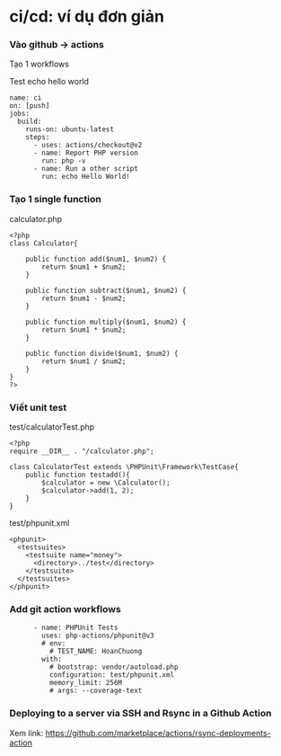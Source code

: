 # ci/cd: ví dụ đơn giản

### Vào github -> actions
Tạo 1 workflows

Test echo hello world
```
name: ci
on: [push]
jobs:
  build:
    runs-on: ubuntu-latest
    steps:
      - uses: actions/checkout@v2
      - name: Report PHP version
        run: php -v
      - name: Run a other script
        run: echo Hello World!
```

### Tạo 1 single function
calculator.php
```
<?php
class Calculator{
    
    public function add($num1, $num2) {
        return $num1 + $num2;
    }

    public function subtract($num1, $num2) {
        return $num1 - $num2;
    }

    public function multiply($num1, $num2) {
        return $num1 * $num2;
    }

    public function divide($num1, $num2) {
        return $num1 / $num2;
    }
}
?>
```

### Viết unit test
test/calculatorTest.php
```
<?php
require __DIR__ . "/calculator.php";

class CalculatorTest extends \PHPUnit\Framework\TestCase{
    public function testadd(){
        $calculator = new \Calculator();
        $calculator->add(1, 2);
    }
}
```

test/phpunit.xml
```
<phpunit>
  <testsuites>
    <testsuite name="money">
      <directory>../test</directory>
    </testsuite>
  </testsuites>
</phpunit>
```

### Add git action workflows

```
      - name: PHPUnit Tests
        uses: php-actions/phpunit@v3
        # env:
          # TEST_NAME: HoanChuong
        with:
          # bootstrap: vendor/autoload.php
          configuration: test/phpunit.xml
          memory_limit: 256M
          # args: --coverage-text
```

### Deploying to a server via SSH and Rsync in a Github Action
Xem link: https://github.com/marketplace/actions/rsync-deployments-action





